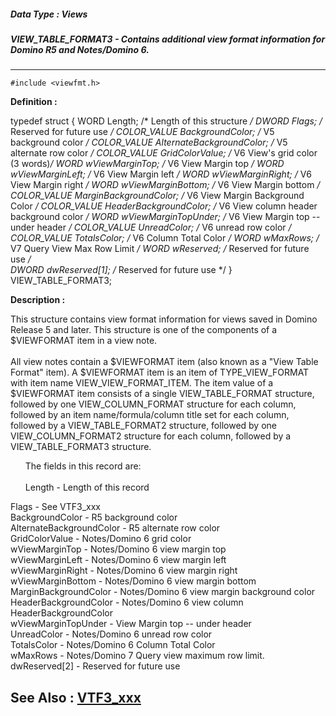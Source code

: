 ##### Data Type : Views
##### VIEW_TABLE_FORMAT3 - Contains additional view format information for Domino R5 and Notes/Domino 6.
---
```
#include <viewfmt.h>
```

**Definition :**

typedef struct
 {
 WORD Length;     /* Length of this structure */
 DWORD Flags;     /* Reserved for future use */
 COLOR_VALUE BackgroundColor;  /* V5 background color */
 COLOR_VALUE AlternateBackgroundColor;  /* V5 alternate row color */
 COLOR_VALUE GridColorValue;   /*  V6 View's grid color (3 words)*/
 WORD wViewMarginTop;    /*  V6 View Margin top */
 WORD wViewMarginLeft;   /*  V6 View Margin left */
 WORD wViewMarginRight;   /*  V6 View Margin right */
 WORD wViewMarginBottom;   /*  V6 View Margin bottom */
 COLOR_VALUE MarginBackgroundColor;  /*  V6 View Margin Background Color */
 COLOR_VALUE HeaderBackgroundColor;  /*  V6 View column header background color 
*/
 WORD wViewMarginTopUnder;   /*  V6 View Margin top -- under header */
	COLOR_VALUE UnreadColor;   /*  V6 unread row color */
 COLOR_VALUE TotalsColor;   /*  V6 Column Total Color */
 WORD  wMaxRows;    /*  V7 Query View Max Row Limit */
 WORD  wReserved;    /* Reserved for future use */  
 DWORD dwReserved[1];    /* Reserved for future use */ 
 } VIEW_TABLE_FORMAT3;

**Description :**

This structure contains view format information for views saved in Domino Release 5 and later. This structure is one of the components of a $VIEWFORMAT item in a view note. <br>
<br>
	All view notes contain a $VIEWFORMAT item (also known as a &quot;View Table Format&quot; item).  A $VIEWFORMAT item is an item of TYPE_VIEW_FORMAT with item name VIEW_VIEW_FORMAT_ITEM. The item value of a $VIEWFORMAT item consists of a single VIEW_TABLE_FORMAT structure, followed by one VIEW_COLUMN_FORMAT structure for each column, followed by an item name/formula/column title set for each column, followed by a VIEW_TABLE_FORMAT2 structure, followed by one VIEW_COLUMN_FORMAT2 structure for each column, followed by a VIEW_TABLE_FORMAT3 structure.<br>

<ul>The fields in this record are:<br>
<br>
Length - Length of this record</ul>
   	Flags - See VTF3_xxx                 <br>
BackgroundColor - R5 background color<br>
AlternateBackgroundColor - R5 alternate row color<br>
GridColorValue - Notes/Domino 6 grid color<br>
	wViewMarginTop - Notes/Domino 6 view margin top<br>
wViewMarginLeft - Notes/Domino 6 view margin left<br>
wViewMarginRight - Notes/Domino 6 view margin right<br>
wViewMarginBottom - Notes/Domino 6 view margin bottom<br>
MarginBackgroundColor - Notes/Domino 6 view margin background color <br>
HeaderBackgroundColor - Notes/Domino 6 view column HeaderBackgroundColor <br>
wViewMarginTopUnder - View Margin top -- under header <br>
UnreadColor -  Notes/Domino 6 unread row color <br>
TotalsColor - Notes/Domino 6 Column Total Color <br>
        wMaxRows - Notes/Domino 7 Query view maximum row limit.<br>
dwReserved[2] - Reserved for future use 


**See Also :**
[VTF3_xxx](/domino-c-api-docs/reference/Symb/VTF3_xxx)
---
